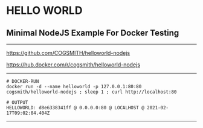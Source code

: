 # HELLO WORLD

## Minimal NodeJS Example For Docker Testing

---

https://github.com/COGSMITH/helloworld-nodejs

https://hub.docker.com/r/cogsmith/helloworld-nodejs

---

~~~
# DOCKER-RUN
docker run -d --name helloworld -p 127.0.0.1:80:80 cogsmith/helloworld-nodejs ; sleep 1 ; curl http://localhost:80

# OUTPUT
HELLOWORLD: d8e6338341ff @ 0.0.0.0:80 @ LOCALHOST @ 2021-02-17T09:02:04.404Z
~~~

---